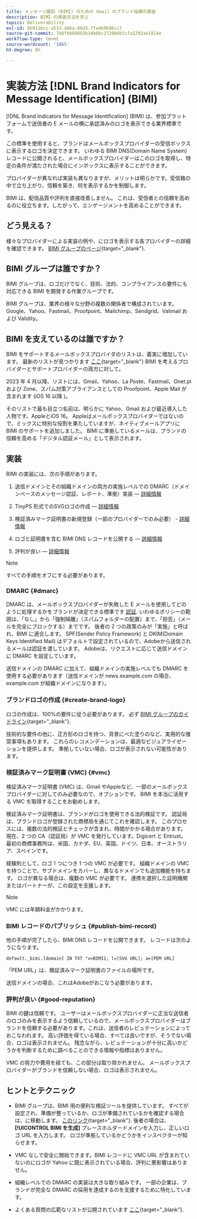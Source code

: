 ```yaml
---
title: メッセージ識別 (BIMI) のための Gmail のブランド指標の実装
description: BIMI の実装方法を学ぶ
topics: Deliverability
exl-id: 6b911bcc-a531-466a-8bd3-7fa469b96cc7
source-git-commit: 7b8fbb09883b34b66c2729b6b5cfa1292ae1814e
workflow-type: tm+mt
source-wordcount: '1065'
ht-degree: 0%

---
```


# 実装方法 [!DNL Brand Indicators for Message Identification] (BIMI)

[!DNL Brand Indicators for Message Identification] (BIMI) は、参加プラットフォームで送信者の E メールの横に承認済みのロゴを表示できる業界標準です。

この標準を使用すると、ブランドはメールボックスプロバイダーの受信ボックスに表示するロゴを決定できます。 いわゆる BIMI DNS(Domain Name System) レコードに公開されると、メールボックスプロバイダーはこのロゴを取得し、特定の条件が満たされた場合にインボックスに表示することができます。

プロバイダーが異なれば実装も異なりますが、メリットは明らかです。受信箱の中で立ち上がり、信頼を築き、何を表示するかを制御します。

BIMI は、配信品質や評判を直接改善しません。 これは、受信者との信頼を高めるのに役立ちます。したがって、エンゲージメントを高めることができます。

## どう見える？

様々なプロバイダーによる実装の例や、にロゴを表示する各プロバイダーの詳細を確認できます。 [BIMI グループのページ](https://bimigroup.org/where-is-my-bimi-logo-displayed/){target="_blank"}.

## BIMI グループは誰ですか？

BIMI グループは、ロゴだけでなく、技術、法的、コンプライアンスの要件にも対応できる BIMI を開発する作業グループです。

BIMI グループは、業界の様々な分野の複数の関係者で構成されています。Google、Yahoo、Fastmail、Proofpoint、Mailchimp、Sendgrid、Valimail および Validity。

## BIMI を支えているのは誰ですか？

BIMI をサポートするメールボックスプロバイダのリストは、着実に増加しています。 最新のリストが見つかります [ここ](https://bimigroup.org/bimi-infographic/){target="_blank"} BIMI を考えるプロバイダーとサポートプロバイダーの両方に対して。

2023 年 4 月以降、リストには、Gmail、Yahoo、La Poste、Fastmail、Onet.pl および Zone、スパム対策アプライアンスとしての Proofpoint、Apple Mail が含まれます (iOS 16 以降 )。

そのリストで最も目立つ名前は、明らかに Yahoo、Gmail および最近導入した人物です。AppleとiOS 16。 Appleはメールボックスプロバイダーではないので、ミックスに特別な役割を果たしていますが、ネイティブメールアプリに BIMI のサポートを追加しました。 BIMI に準拠しているメールは、ブランドの信頼を高める「デジタル認証メール」として表示されます。

## 実装

BIMI の実装には、次の手順があります。

1. 送信ドメインとその組織ドメインの両方の実施レベルでの DMARC（ドメインベースのメッセージ認証、レポート、準拠）実装 — [詳細情報](#dmarc)

1. TinyPS 形式でのSVGロゴの作成 — [詳細情報](#create-brand-logo)

1. 検証済みマーク証明書の新規登録（一部のプロバイダーでのみ必要） - [詳細情報](#vmc)

1. ロゴと証明書を含む BIMI DNS レコードを公開する — [詳細情報](#publish-bimi-record)

1. 評判が良い — [詳細情報](#good-reputation)

>[!NOTE]
>
>すべての手順をオフにする必要があります。


### DMARC {#dmarc}

DMARC は、メールボックスプロバイダーが失敗した E メールを使用してどのように処理するかをブランドが決定できる標準です [認証](../additional-resources/authentication.md). いわゆるポリシーの範囲は、「なし」から「強制隔離」（スパムフォルダーの配置）まで、「拒否」（メールを完全にブロックする）までです。 後者の 2 つの政策のみが「実施」と呼ばれ、BIMI に適合します。 SPF(Sender Policy Framework) と DKIM(Domain Keys Identified Mail) はデフォルトで設定されているので、Adobeから送信されるメールは認証を渡しています。 Adobeは、リクエストに応じて送信ドメインに DMARC を設定しています。

送信ドメインの DMARC に加えて、組織ドメインの実施レベルでも DMARC を使用する必要があります（送信ドメインが news.example.com の場合、example.com が組織ドメインになります）。

### ブランドロゴの作成 {#create-brand-logo}

ロゴの作成は、100%の要件に従う必要があります。 必ず [BIMI グループのガイドライン](https://bimigroup.org/creating-bimi-svg-logo-files/){target="_blank"}.

技術的な要件の他に、正方形のロゴを持つ、背景にべた塗りのなど、実用的な推奨事項もあります。 これらのレコメンデーションは、最適なビジュアライゼーションを提供します。
準拠していない場合、ロゴが表示されない可能性があります。

### 検証済みマーク証明書 (VMC) {#vmc}

検証済みマーク証明書 (VMC) は、Gmail やAppleなど、一部のメールボックスプロバイダーに対してのみ必要なので、オプションです。 BIMI を本当に活用する VMC を取得することをお勧めします。

検証済みマーク証明書は、ブランドがロゴを使用できる法的検証です。 認証局は、ブランドロゴが登録された商標局を通じてこれを確認します。 このプロセスには、複数の法的検証とチェックが含まれ、時間がかかる場合があります。 現在、2 つの CA（認証局）が VMC を発行しています。Digicert と Entrust。 最初の商標事務所は、米国、カナダ、EU、英国、ドイツ、日本、オーストラリア、スペインです。

経験則として、ロゴ 1 つにつき 1 つの VMC が必要です。 組織ドメインの VMC を持つことで、サブドメインをカバーし、異なるドメインでも追加機能を持ちます。 ロゴが異なる場合は、複数の VMC が必要です。 連携を選択した証明機関またはパートナーが、この設定を支援します。

>[!NOTE]
>
>VMC には年額料金がかかります。

### BIMI レコードのパブリッシュ {#publish-bimi-record}

他の手順が完了したら、BIMI DNS レコードを公開できます。 レコードは次のようになります。

```
default._bimi.[domain] IN TXT "v=BIMI1; l=[SVG URL]; a=[PEM URL]
```

「PEM URL」は、検証済みマーク証明書のファイルの場所です。

送信ドメインの場合、これはAdobeがおこなう必要があります。

### 評判が良い {#good-reputation}

BIMI の鍵は信頼です。 ユーザーはメールボックスプロバイダーに正当な送信者のロゴのみを表示するよう信頼しているので、メールボックスプロバイダーはブランドを信頼する必要があります。これは、送信者のレピュテーションによっておこなわれます。 高い評価を得ている場合、すべては良いですが、そうでない場合、ロゴは表示されません。 残念ながら、レピュテーションが十分に高いかどうかを判断するために調べることのできる情報や指標はありません。

VMC の努力や費用を経ても、この部分は取り除かれません。 メールボックスプロバイダーがブランドを信頼しない場合、ロゴは表示されません。

## ヒントとテクニック

* BIMI グループは、BIMI 用の便利な検証ツールを提供しています。 すべてが設定され、準備が整っているか、ロゴが準備されているかを確認する場合は、に移動します。 [このリンク](https://bimigroup.org/bimi-generator/){target="_blank"}. 後者の場合は、 **[!UICONTROL BIMI を生成]** プレースホルダードメインを入力し、正しいロゴ URL を入力します。 ロゴが準拠しているかどうかをインスペクターが知らせます。

* VMC なしで安全に開始できます。BIMI レコードに VMC URL が含まれていないのにロゴが Yahoo に既に表示されている場合、評判に悪影響はありません。

* 組織レベルでの DMARC の実装は大きな取り組みです。 一部の企業は、ブランドが完全な DMARC の採用を達成するのを支援するために特化しています。

* よくある質問の広範なリストが公開されています [ここ](https://bimigroup.org/faqs-for-senders-esps/){target="_blank"}.
